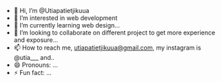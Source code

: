 - 👋 Hi, I’m @Utiapatietjikuua
- 👀 I’m interested in web development
- 🌱 I’m currently learning web design...
- 💞️ I’m looking to collaborate on different project to get more experience and exposure...
- 📫 How to reach me, utiapatietjikuua@gmail.com, my instagram is @utia___  and..
- 😄 Pronouns: ...
- ⚡ Fun fact: ...

<!---
Utiapatietjikuua/Utiapatietjikuua is a ✨ special ✨ repository because its `README.md` (this file) appears on your GitHub profile.
You can click the Preview link to take a look at your changes.
--->

